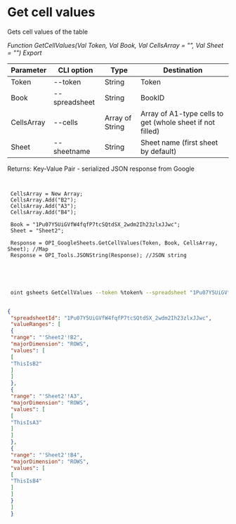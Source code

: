 ﻿---
sidebar_position: 3
---

# Get cell values
 Gets cell values of the table


*Function GetCellValues(Val Token, Val Book, Val CellsArray = "", Val Sheet = "") Export*

 | Parameter | CLI option | Type | Destination |
 |-|-|-|-|
 | Token | --token | String | Token |
 | Book | --spreadsheet | String | BookID |
 | CellsArray | --cells | Array of String | Array of A1-type cells to get (whole sheet if not filled) |
 | Sheet | --sheetname | String | Sheet name (first sheet by default) |

 
 Returns: Key-Value Pair - serialized JSON response from Google

```bsl title="Code example"
	
 
 CellsArray = New Array;
 CellsArray.Add("B2");
 CellsArray.Add("A3");
 CellsArray.Add("B4");
 
 Book = "1Pu07Y5UiGVfW4fqfP7tcSQtdSX_2wdm2Ih23zlxJJwc";
 Sheet = "Sheet2";
 
 Response = OPI_GoogleSheets.GetCellValues(Token, Book, CellsArray, Sheet); //Map
 Response = OPI_Tools.JSONString(Response); //JSON string
 

	
```

```sh title="CLI command example"
 
 oint gsheets GetCellValues --token %token% --spreadsheet "1Pu07Y5UiGVfW4fqfP7tcSQtdSX_2wdm2Ih23zlxJJwc" --cells %cells% --sheetname "Sheet2"


```


```json title="Result"

{
 "spreadsheetId": "1Pu07Y5UiGVfW4fqfP7tcSQtdSX_2wdm2Ih23zlxJJwc",
 "valueRanges": [
 {
 "range": "'Sheet2'!B2",
 "majorDimension": "ROWS",
 "values": [
 [
 "ThisIsB2"
 ]
 ]
 },
 {
 "range": "'Sheet2'!A3",
 "majorDimension": "ROWS",
 "values": [
 [
 "ThisIsA3"
 ]
 ]
 },
 {
 "range": "'Sheet2'!B4",
 "majorDimension": "ROWS",
 "values": [
 [
 "ThisIsB4"
 ]
 ]
 }
 ]
 }

```
